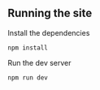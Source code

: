 ## Running the site
Install the dependencies
```
npm install
```
Run the dev server
```
npm run dev
```